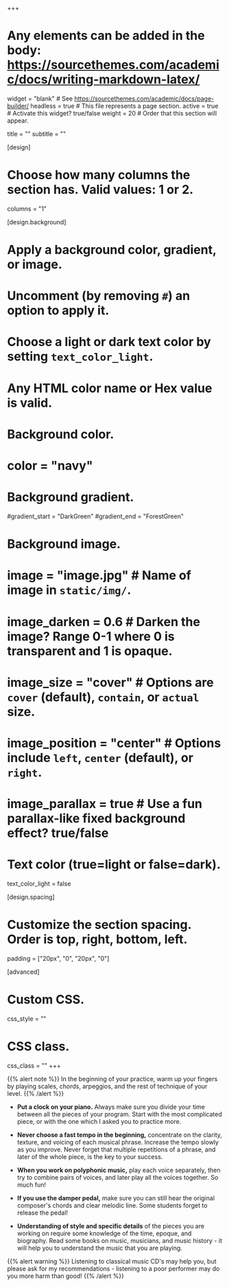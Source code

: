 +++
# Any elements can be added in the body: https://sourcethemes.com/academic/docs/writing-markdown-latex/

widget = "blank"  # See https://sourcethemes.com/academic/docs/page-builder/
headless = true  # This file represents a page section.
active = true  # Activate this widget? true/false
weight = 20  # Order that this section will appear.

title = ""
subtitle = ""

[design]
  # Choose how many columns the section has. Valid values: 1 or 2.
  columns = "1"

[design.background]
  # Apply a background color, gradient, or image.
  #   Uncomment (by removing `#`) an option to apply it.
  #   Choose a light or dark text color by setting `text_color_light`.
  #   Any HTML color name or Hex value is valid.

  # Background color.
  # color = "navy"
  
  # Background gradient.
  #gradient_start = "DarkGreen"
  #gradient_end = "ForestGreen"
  
  # Background image.
  # image = "image.jpg"  # Name of image in `static/img/`.
  # image_darken = 0.6  # Darken the image? Range 0-1 where 0 is transparent and 1 is opaque.
  # image_size = "cover"  #  Options are `cover` (default), `contain`, or `actual` size.
  # image_position = "center"  # Options include `left`, `center` (default), or `right`.
  # image_parallax = true  # Use a fun parallax-like fixed background effect? true/false
  
  # Text color (true=light or false=dark).
  text_color_light = false

[design.spacing]
  # Customize the section spacing. Order is top, right, bottom, left.
  padding = ["20px", "0", "20px", "0"]

[advanced]
 # Custom CSS. 
 css_style = ""
 
 # CSS class.
 css_class = ""
+++
 
{{% alert note %}}
In the beginning of your practice, warm up your fingers by playing scales, chords, arpeggios, and the rest of technique of your level.
{{% /alert %}}

* **Put a clock on your piano.** Always make sure you divide your time between all the pieces of your program. Start with the most complicated piece, or with the one which I asked you to practice more.
 
* **Never choose a fast tempo in the beginning,** concentrate on the clarity, texture, and voicing of each musical phrase. Increase the tempo slowly as you improve. Never forget that multiple repetitions of a phrase, and later of the whole piece, is the key to your success.
 
* **When you work on polyphonic music,** play each voice separately, then try to combine pairs of voices, and later play all the voices together. So much fun!
 
* **If you use the damper pedal,** make sure you can still hear the original composer's chords and clear melodic line. Some students forget to release the pedal!
 
* **Understanding of style and specific details** of the pieces you are working on require some knowledge of the time, epoque, and biography. Read some books on music, musicians, and music history - it will help you to understand the music that you are playing.

{{% alert warning %}}
Listening to classical music CD's may help you, but please ask for my recommendations - listening to a poor performer may do you more harm than good!
{{% /alert %}}